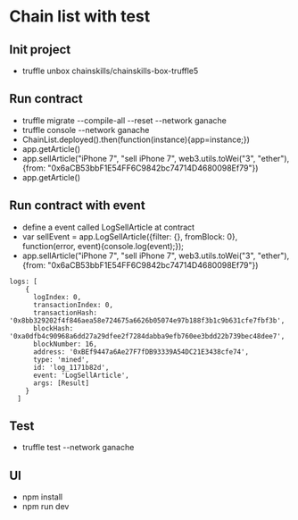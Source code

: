 # Chain list with test

## Init project
- truffle unbox chainskills/chainskills-box-truffle5

## Run contract
- truffle migrate --compile-all --reset --network ganache
- truffle console --network ganache
- ChainList.deployed().then(function(instance){app=instance;})
- app.getArticle()
- app.sellArticle("iPhone 7", "sell iPhone 7", web3.utils.toWei("3", "ether"), {from: "0x6aCB53bbF1E54FF6C9842bc74714D4680098Ef79"})
- app.getArticle()

## Run contract with event

- define a event called LogSellArticle at contract
- var sellEvent = app.LogSellArticle({filter: {}, fromBlock: 0}, function(error, event){console.log(event);});
- app.sellArticle("iPhone 7", "sell iPhone 7", web3.utils.toWei("3", "ether"), {from: "0x6aCB53bbF1E54FF6C9842bc74714D4680098Ef79"})

```
logs: [
    {
      logIndex: 0,
      transactionIndex: 0,
      transactionHash: '0x8bb329202f4f846aea58e724675a6626b05074e97b188f3b1c9b631cfe7fbf3b',
      blockHash: '0xa0dfb4c90968a6dd27a29dfee2f7284dabba9efb760ee3bdd22b739bec48dee7',
      blockNumber: 16,
      address: '0xBEf9447a6Ae27F7fDB93339A54DC21E3438cfe74',
      type: 'mined',
      id: 'log_1171b82d',
      event: 'LogSellArticle',
      args: [Result]
    }
  ]
```

## Test
- truffle test --network ganache

## UI
- npm install
- npm run dev
